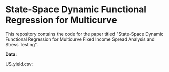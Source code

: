 # State-Space Dynamic Functional Regression for Multicurve

This repository contains the code for the paper titled "State-Space Dynamic
Functional Regression for Multicurve Fixed Income Spread Analysis and Stress Testing". 

**Data:**

US_yield.csv: 
